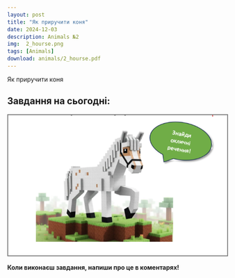 ```yaml
---
layout: post
title: "Як приручити коня"
date: 2024-12-03
description: Animals №2 
img:  2_hourse.png
tags: [Animals]
download: animals/2_hourse.pdf
---
```


Як приручити коня








## Завдання на сьогодні:
<img src= "/assets/img/2_hourse.png" alt="Прописи №2 Завдання" style="border: 2px solid grey;">

**Коли виконаєш завдання, напиши про це в коментарях!**  
